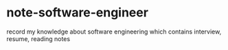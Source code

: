 # note-software-engineer
record my knowledge about software engineering which contains interview, resume, reading notes
